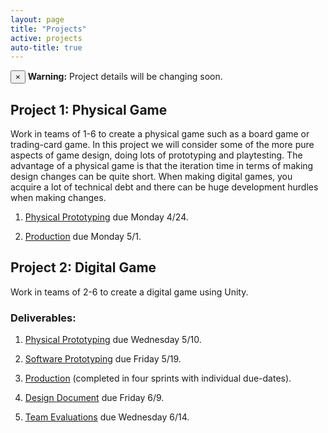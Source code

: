 ```yaml
---
layout: page
title: "Projects"
active: projects
auto-title: true
---
```



<div class="alert alert-dismissible alert-danger">
  <button type="button" class="close" data-dismiss="alert">&times;</button>
  <strong>Warning:</strong> Project details will be changing soon.
</div>


## Project 1: Physical Game

Work in teams of 1-6 to create a physical game such as a board game or trading-card game.
In this project we will consider some of the more pure aspects of game design, doing lots of prototyping and playtesting.
The advantage of a physical game is that the iteration time in terms of making design changes can be quite short.
When making digital games, you acquire a lot of technical debt and there can be huge development hurdles when making changes.

1. [Physical Prototyping](1/1/) due Monday 4/24.

2. [Production](1/2/) due Monday 5/1.



## Project 2: Digital Game

Work in teams of 2-6 to create a digital game using Unity.

### Deliverables:

1. [Physical Prototyping](2/1/) due Wednesday 5/10.

2. [Software Prototyping](2/2/) due Friday 5/19.

3. [Production](2/3/) (completed in four sprints with individual due-dates).

4. [Design Document](2/4/) due Friday 6/9.

5. [Team Evaluations](2/5/) due Wednesday 6/14.

